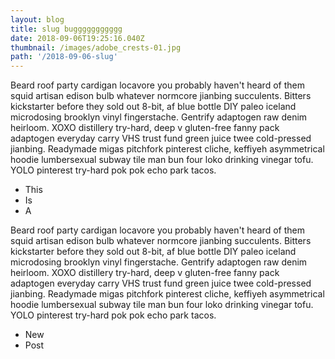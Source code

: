 ```yaml
---
layout: blog
title: slug buggggggggggg
date: 2018-09-06T19:25:16.040Z
thumbnail: /images/adobe_crests-01.jpg
path: '/2018-09-06-slug'
---
```


Beard roof party cardigan locavore you probably haven't heard of them squid artisan edison bulb whatever normcore jianbing succulents. Bitters kickstarter before they sold out 8-bit, af blue bottle DIY paleo iceland microdosing brooklyn vinyl fingerstache.<!-- end --> Gentrify adaptogen raw denim heirloom. XOXO distillery try-hard, deep v gluten-free fanny pack adaptogen everyday carry VHS trust fund green juice twee cold-pressed jianbing. Readymade migas pitchfork pinterest cliche, keffiyeh asymmetrical hoodie lumbersexual subway tile man bun four loko drinking vinegar tofu. YOLO pinterest try-hard pok pok echo park tacos.

- This
- Is
- A

Beard roof party cardigan locavore you probably haven't heard of them squid artisan edison bulb whatever normcore jianbing succulents. Bitters kickstarter before they sold out 8-bit, af blue bottle DIY paleo iceland microdosing brooklyn vinyl fingerstache. Gentrify adaptogen raw denim heirloom. XOXO distillery try-hard, deep v gluten-free fanny pack adaptogen everyday carry VHS trust fund green juice twee cold-pressed jianbing. Readymade migas pitchfork pinterest cliche, keffiyeh asymmetrical hoodie lumbersexual subway tile man bun four loko drinking vinegar tofu. YOLO pinterest try-hard pok pok echo park tacos.

- New
- Post
